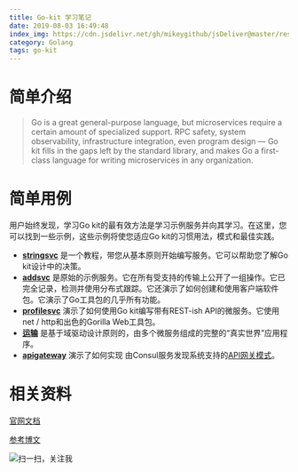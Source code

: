 ```yaml
---
title: Go-kit 学习笔记
date: 2019-08-03 16:49:48
index_img: https://cdn.jsdelivr.net/gh/mikeygithub/jsDeliver@master/resource/img/go-kit.png
category: Golang
tags: go-kit
---
```


# 简单介绍

>Go is a great general-purpose language, but microservices require a certain amount of specialized support. RPC safety, system observability, infrastructure integration, even program design — Go kit fills in the gaps left by the standard library, and makes Go a first-class language for writing microservices in any organization.

# 简单用例

用户始终发现，学习Go kit的最有效方法是学习示例服务并向其学习。在这里，您可以找到一些示例，这些示例将使您适应Go kit的习惯用法，模式和最佳实践。

- **[stringsvc](https://gokit.io/examples/stringsvc.html)** 是一个教程，带您从基本原则开始编写服务。它可以帮助您了解Go kit设计中的决策。
- **[addsvc](https://github.com/go-kit/kit/blob/master/examples/addsvc)** 是原始的示例服务。它在所有受支持的传输上公开了一组操作。它已完全记录，检测并使用分布式跟踪。它还演示了如何创建和使用客户端软件包。它演示了Go工具包的几乎所有功能。
- **[profilesvc](https://github.com/go-kit/kit/blob/master/examples/profilesvc)** 演示了如何使用Go kit编写带有REST-ish API的微服务。它使用net / http和出色的Gorilla Web工具包。
- **[运输](https://github.com/go-kit/kit/blob/master/examples/shipping)** 是基于域驱动设计原则的，由多个微服务组成的完整的“真实世界”应用程序。
- **[apigateway](https://github.com/go-kit/kit/blob/master/examples/apigateway)** 演示了如何实现 由Consul服务发现系统支持的[API网关模式](http://microservices.io/patterns/apigateway.html)。

# 相关资料

[官网文档](https://gokit.io/)

[参考博文](https://learnku.com/go/t/36923)<br/>


![扫一扫，关注我](https://cdn.jsdelivr.net/gh/mikeygithub/jsDeliver@master/resource/img/wechat.jpg)